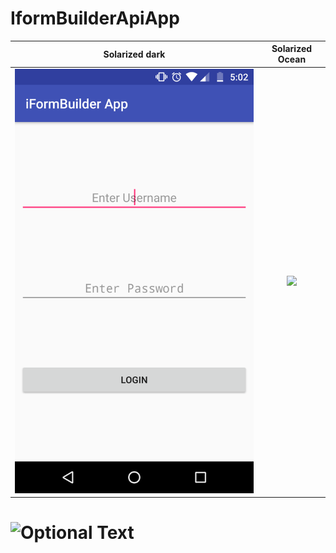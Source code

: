 # IformBuilderApiApp
Solarized dark             |  Solarized Ocean
:-------------------------:|:-------------------------:
![](https://github.com/sbhandare3/IformBuilderApiApp/blob/master/screenshots/Screenshot_20170817-050247.png)  |  ![](https://...Dark.png)

# ![Optional Text]()
